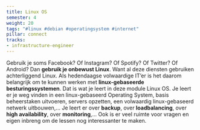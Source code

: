 ```yaml
---
title: Linux OS
semester: 4
weight: 20
tags: "#linux #debian #operatingsystem #internet"
pillar: connect
tracks:
- infrastructure-engineer
---
```


Gebruik je soms Facebook? Of Instagram? Of Spotify? Of Twitter? Of Android? Dan **gebruik je onbewust Linux**. Want al deze diensten gebruiken achterliggend Linux. Als hedendaagse volwaardige IT’er is het daarom belangrijk om te kunnen werken met **linux-gebaseerde besturingssystemen**. Dat is wat je leert in deze module Linux OS.
Je leert er je weg vinden in een linux-gebaseerd Operating System, basis beheerstaken uitvoeren, servers opzetten, een volwaardig linux-gebaseerd netwerk uitbouwen,... Je leert er over **backup**, over **loadbalancing**, over **high availability**, over **monitoring**,... Ook is er veel ruimte voor vragen en eigen inbreng om de lessen nog interessanter te maken.

